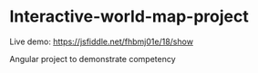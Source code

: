 # Interactive-world-map-project
Live demo: https://jsfiddle.net/fhbmj01e/18/show

Angular project to demonstrate competency
